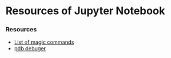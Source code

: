 # Resources of Jupyter Notebook



### Resources
- [List of magic commands](https://ipython.readthedocs.io/en/stable/interactive/magics.html)
- [pdb debuger](https://docs.python.org/3/library/pdb.html)